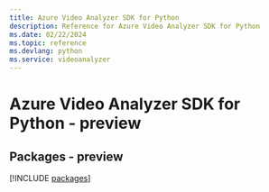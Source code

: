 ```yaml
---
title: Azure Video Analyzer SDK for Python
description: Reference for Azure Video Analyzer SDK for Python
ms.date: 02/22/2024
ms.topic: reference
ms.devlang: python
ms.service: videoanalyzer
---
```

# Azure Video Analyzer SDK for Python - preview
## Packages - preview
[!INCLUDE [packages](video-analyzer-index.md)]